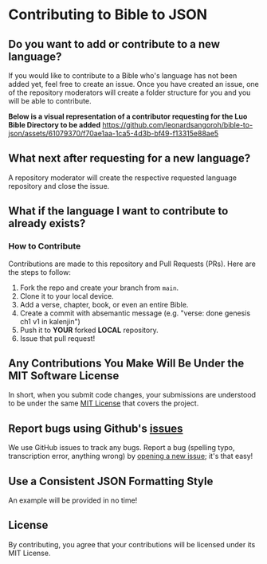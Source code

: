 
# Contributing to Bible to JSON

## Do you want to add or contribute to a new language?
If you would like to contribute to a Bible who's language has not been added yet, feel free to create an issue. Once you have created an issue, one of the repository moderators will create a folder structure for you and you will be able to contribute.

**Below is a visual representation of a contributor requesting for the Luo Bible Directory to be added**
https://github.com/leonardsangoroh/bible-to-json/assets/61079370/f70ae1aa-1ca5-4d3b-bf49-f13315e88ae5


## What next after requesting for a new language?
A repository moderator will create the respective requested language repository and close the issue.


## What if the language I want to contribute to already exists?

### How to Contribute
Contributions are made to this repository and Pull Requests (PRs). Here are the steps to follow:

1. Fork the repo and create your branch from `main`.
2. Clone it to your local device.
3. Add a verse, chapter, book, or even an entire Bible.
4. Create a commit with absemantic message (e.g. "verse: done genesis ch1 v1 in kalenjin")
5. Push it to **YOUR** forked **LOCAL** repository.
6. Issue that pull request!

## Any Contributions You Make Will Be Under the MIT Software License
In short, when you submit code changes, your submissions are understood to be under the same [MIT License](LICENSE) that covers the project.

## Report bugs using Github's [issues](https://github.com/yourusername/bible-to-json/issues)
We use GitHub issues to track any bugs. Report a bug (spelling typo, transcription error, anything wrong) by [opening a new issue](https://github.com/yourusername/bible-to-json/issues/new); it's that easy!

## Use a Consistent JSON Formatting Style
An example will be provided in no time!

## License
By contributing, you agree that your contributions will be licensed under its MIT License.
